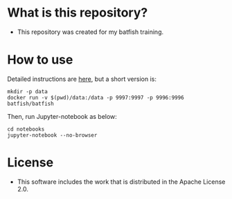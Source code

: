 # What is this repository?

- This repository was created for my batfish training.

# How to use

Detailed instructions are [here](batfish.md), but a short version is:
```
mkdir -p data
docker run -v $(pwd)/data:/data -p 9997:9997 -p 9996:9996 batfish/batfish
```

Then, run Jupyter-notebook as below:
```
cd notebooks
jupyter-notebook --no-browser
```

# License

- This software includes the work that is distributed in the Apache License 2.0.
